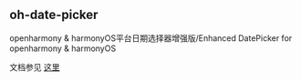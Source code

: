 ## oh-date-picker  

openharmony & harmonyOS平台日期选择器增强版/Enhanced DatePicker for openharmony & harmonyOS  

文档参见 [这里](./library/README.md) 